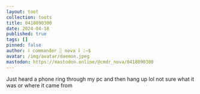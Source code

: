 ```yaml
---
layout: toot
collection: toots
title: 0418090300
date: 2024-04-18
published: true
tags: []
pinned: false
author: ⸸ commander ░ nova ⸸ :~$
avatar: /img/avatar/daemon.jpeg
mastodon: https://mastodon.online/@cmdr_nova/0418090300
---
```


Just heard a phone ring through my pc and then hang up lol not sure what it was or where it came from
